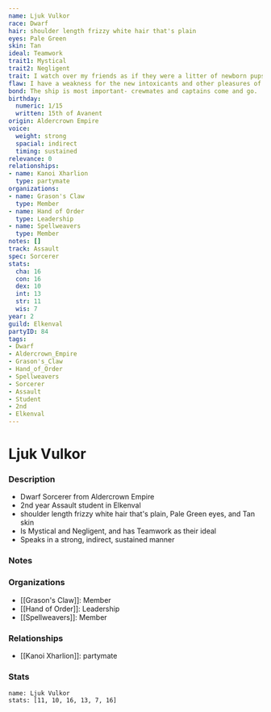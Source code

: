 ```yaml
---
name: Ljuk Vulkor
race: Dwarf
hair: shoulder length frizzy white hair that's plain
eyes: Pale Green
skin: Tan
ideal: Teamwork
trait1: Mystical
trait2: Negligent
trait: I watch over my friends as if they were a litter of newborn pups.
flaw: I have a weakness for the new intoxicants and other pleasures of this land.
bond: The ship is most important- crewmates and captains come and go.
birthday:
  numeric: 1/15
  written: 15th of Avanent
origin: Aldercrown Empire
voice:
  weight: strong
  spacial: indirect
  timing: sustained
relevance: 0
relationships:
- name: Kanoi Xharlion
  type: partymate
organizations:
- name: Grason's Claw
  type: Member
- name: Hand of Order
  type: Leadership
- name: Spellweavers
  type: Member
notes: []
track: Assault
spec: Sorcerer
stats:
  cha: 16
  con: 16
  dex: 10
  int: 13
  str: 11
  wis: 7
year: 2
guild: Elkenval
partyID: 84
tags:
- Dwarf
- Aldercrown_Empire
- Grason's_Claw
- Hand_of_Order
- Spellweavers
- Sorcerer
- Assault
- Student
- 2nd
- Elkenval
---
```

# Ljuk Vulkor
### Description
- Dwarf Sorcerer from Aldercrown Empire
- 2nd year Assault student in Elkenval
- shoulder length frizzy white hair that's plain, Pale Green eyes, and Tan skin
- Is Mystical and Negligent, and has Teamwork as their ideal
- Speaks in a strong, indirect, sustained manner

### Notes

### Organizations
- [[Grason's Claw]]: Member
- [[Hand of Order]]: Leadership
- [[Spellweavers]]: Member

### Relationships
- [[Kanoi Xharlion]]: partymate

### Stats
```statblock
name: Ljuk Vulkor
stats: [11, 10, 16, 13, 7, 16]
```